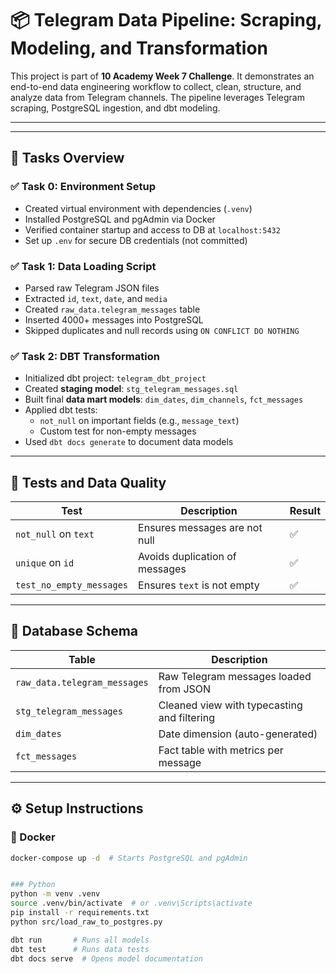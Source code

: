 
# 📦 Telegram Data Pipeline: Scraping, Modeling, and Transformation

This project is part of **10 Academy Week 7 Challenge**. It demonstrates an end-to-end data engineering workflow to collect, clean, structure, and analyze data from Telegram channels. The pipeline leverages Telegram scraping, PostgreSQL ingestion, and dbt modeling.

---


---

## 🎯 Tasks Overview

### ✅ Task 0: Environment Setup

- Created virtual environment with dependencies (`.venv`)
- Installed PostgreSQL and pgAdmin via Docker
- Verified container startup and access to DB at `localhost:5432`
- Set up `.env` for secure DB credentials (not committed)

### ✅ Task 1: Data Loading Script

- Parsed raw Telegram JSON files
- Extracted `id`, `text`, `date`, and `media`
- Created `raw_data.telegram_messages` table
- Inserted 4000+ messages into PostgreSQL
- Skipped duplicates and null records using `ON CONFLICT DO NOTHING`

### ✅ Task 2: DBT Transformation

- Initialized dbt project: `telegram_dbt_project`
- Created **staging model**: `stg_telegram_messages.sql`
- Built final **data mart models**: `dim_dates`, `dim_channels`, `fct_messages`
- Applied dbt tests:
  - `not_null` on important fields (e.g., `message_text`)
  - Custom test for non-empty messages
- Used `dbt docs generate` to document data models

---

## 🧪 Tests and Data Quality

| Test | Description | Result |
|------|-------------|--------|
| `not_null` on `text` | Ensures messages are not null | ✅ |
| `unique` on `id`     | Avoids duplication of messages | ✅ |
| `test_no_empty_messages` | Ensures `text` is not empty | ✅ |

---

## 🐘 Database Schema

| Table | Description |
|-------|-------------|
| `raw_data.telegram_messages` | Raw Telegram messages loaded from JSON |
| `stg_telegram_messages` | Cleaned view with typecasting and filtering |
| `dim_dates` | Date dimension (auto-generated) |
| `fct_messages` | Fact table with metrics per message |

---

## ⚙️ Setup Instructions

### 🐳 Docker
```bash
docker-compose up -d  # Starts PostgreSQL and pgAdmin


### Python
python -m venv .venv
source .venv/bin/activate  # or .venv\Scripts\activate
pip install -r requirements.txt
python src/load_raw_to_postgres.py

dbt run       # Runs all models
dbt test      # Runs data tests
dbt docs serve  # Opens model documentation




